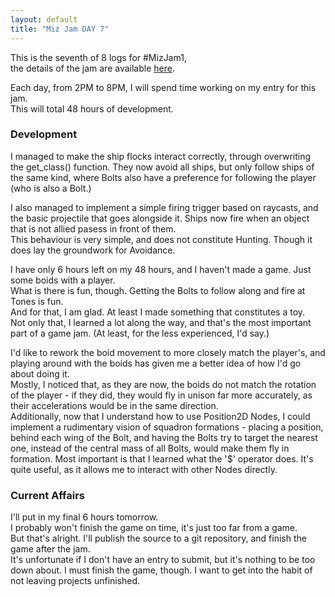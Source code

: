 ```yaml
---
layout: default
title: "Miz Jam DAY 7"
---
```

This is the seventh of 8 logs for #MizJam1,  
the details of the jam are available [here](https://itch.io/jam/miz-jam-1).

Each day, from 2PM to 8PM, I will spend time working on my entry for this jam.  
This will total 48 hours of development.

### Development
I managed to make the ship flocks interact correctly, through overwriting the get_class() function. They now avoid all ships, but only follow ships of the same kind, where Bolts also have a preference for following the player (who is also a Bolt.)  

I also managed to implement a simple firing trigger based on raycasts, and the basic projectile that goes alongside it. Ships now fire when an object that is not allied pasess in front of them.  
This behaviour is very simple, and does not constitute Hunting. Though it does lay the groundwork for Avoidance.  

I have only 6 hours left on my 48 hours, and I haven't made a game. Just some boids with a player.  
What is there is fun, though. Getting the Bolts to follow along and fire at Tones is fun.  
And for that, I am glad. At least I made something that constitutes a toy.  
Not only that, I learned a lot along the way, and that's the most important part of a game jam.
(At least, for the less experienced, I'd say.)

I'd like to rework the boid movement to more closely match the player's, and playing around with the boids has given me a better idea of how I'd go about doing it.  
Mostly, I noticed that, as they are now, the boids do not match the rotation of the player - if they did, they would fly in unison far more accurately, as their accelerations would be in the same direction.  
Additionally, now that I understand how to use Position2D Nodes, I could implement a rudimentary vision of squadron formations - placing a position, behind each wing of the Bolt, and having the Bolts try to target the nearest one, instead of the central mass of all Bolts, would make them fly in formation.
Most important is that I learned what the '$' operator does. It's quite useful, as it allows me to interact with other Nodes directly.

### Current Affairs
I'll put in my final 6 hours tomorrow.  
I probably won't finish the game on time, it's just too far from a game.  
But that's alright. I'll publish the source to a git repository, and finish the game after the jam.  
It's unfortunate if I don't have an entry to submit, but it's nothing to be too down about.
I must finish the game, though. I want to get into the habit of not leaving projects unfinished.